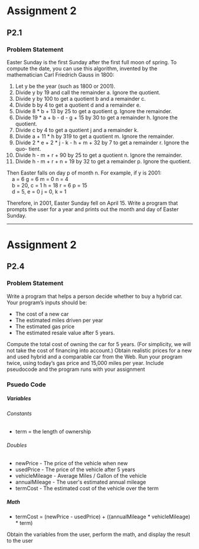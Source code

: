 # Assignment 2

## P2.1

### Problem Statement
Easter Sunday is the first Sunday after the first full moon of spring. To compute
the date, you can use this algorithm, invented by the mathematician Carl Friedrich
Gauss in 1800:

1. Let y be the year (such as 1800 or 2001).
2. Divide y by 19 and call the remainder a. Ignore the quotient.
3. Divide y by 100 to get a quotient b and a remainder c.
4. Divide b by 4 to get a quotient d and a remainder e.
5. Divide 8 * b + 13 by 25 to get a quotient g. Ignore the remainder.
6. Divide 19 * a + b - d - g + 15 by 30 to get a remainder h. Ignore the quotient.
7. Divide c by 4 to get a quotient j and a remainder k.
8. Divide a + 11 * h by 319 to get a quotient m. Ignore the remainder.
9. Divide 2 * e + 2 * j - k - h + m + 32 by 7 to get a remainder r. Ignore the quo-
tient.
10. Divide h - m + r + 90 by 25 to get a quotient n. Ignore the remainder.
11. Divide h - m + r + n + 19 by 32 to get a remainder p. Ignore the quotient.

Then Easter falls on day p of month n. For example, if y is 2001:
<br>&emsp;a = 6 g = 6 m = 0 n = 4
<br>&emsp;b = 20, c = 1 h = 18 r = 6 p = 15
<br>&emsp;d = 5, e = 0 j = 0, k = 1

Therefore, in 2001, Easter Sunday fell on April 15. Write a program that prompts the
user for a year and prints out the month and day of Easter Sunday.

---

# Assignment 2

## P2.4

### Problem Statement
Write a program that helps a person decide whether to buy a hybrid car. Your program’s
inputs should be:

* The cost of a new car
* The estimated miles driven per year
* The estimated gas price
* The estimated resale value after 5 years.

Compute the total cost of owning the car for 5 years. (For simplicity, we will not take the
cost of financing into account.) Obtain realistic prices for a new and used hybrid and
a comparable car from the Web. Run your program twice, using today’s gas price and
15,000 miles per year. Include pseudocode and the program runs with your assignment

### Psuedo Code

##### Variables
###### Constants
* term = the length of ownership

###### Doubles
* newPrice - The price of the vehicle when new
* usedPrice - The price of the vehicle after 5 years
* vehicleMileage - Average Miles / Gallon of the vehicle
* annualMileage - The user's estimated annual mileage
* termCost - The estimated cost of the vehicle over the term

##### Math
* termCost = (newPrice - usedPrice) + ((annualMileage * vehicleMileage) * term)

Obtain the variables from the user, perform the math, and display the result to the user